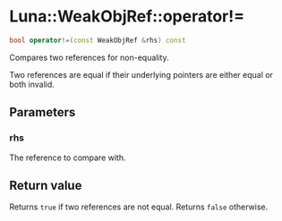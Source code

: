 # Luna::WeakObjRef::operator!=

```c++
bool operator!=(const WeakObjRef &rhs) const
```

Compares two references for non-equality. 

Two references are equal if their underlying pointers are either equal or both invalid. 

## Parameters
### rhs
The reference to compare with. 

## Return value
Returns `true` if two references are not equal. Returns `false` otherwise. 

